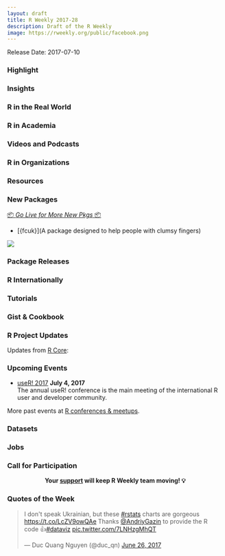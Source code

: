 ```yaml
---
layout: draft
title: R Weekly 2017-28
description: Draft of the R Weekly
image: https://rweekly.org/public/facebook.png
---
```


Release Date: 2017-07-10

###  Highlight




###  Insights


###  R in the Real World





###  R in Academia





###  Videos and Podcasts




###  R in Organizations



###  Resources



###  New Packages

<p class="added-hostname"><a href="https://rweekly.org/live" target="_blank" class="externalLink">📦 <i>Go Live for More New Pkgs</i> 📦</a></p>

+ [{fcuk}](A package designed to help people with clumsy fingers)

![](https://media.giphy.com/media/l0Iy8JGxnl5rE1Z96/giphy.gif)


###  Package Releases




###  R Internationally




###  Tutorials





### Gist & Cookbook




<!--<div class="post-more-begin"></div><div class="post-more-end"></div>-->


###  R Project Updates

Updates from [R Core](http://developer.r-project.org/blosxom.cgi/R-devel/NEWS):




###  Upcoming Events


+ [useR! 2017](http://user2017.brussels/) **July 4, 2017** <br />
The annual useR! conference is the main meeting of the international R user and developer community.

More past events at [R conferences & meetups](https://conf.rweekly.org).


### Datasets



### Jobs




###  Call for Participation




<p class="hide-support added-hostname support-rweekly" style="text-align: center;font-weight: bold;">Your <a class="non-visited externalLink" href="https://www.patreon.com/rweekly" onclick="pas(this)">support</a> will keep R Weekly team moving! 💡</p>


###  Quotes of the Week


<blockquote class="twitter-tweet" data-lang="en"><p lang="en" dir="ltr">I don&#39;t speak Ukrainian, but these <a href="https://twitter.com/hashtag/rstats?src=hash">#rstats</a> charts are gorgeous <a href="https://t.co/LcZV9owQAe">https://t.co/LcZV9owQAe</a> Thanks <a href="https://twitter.com/AndriyGazin">@AndriyGazin</a> to provide the R code 👍<a href="https://twitter.com/hashtag/dataviz?src=hash">#dataviz</a> <a href="https://t.co/7LNHzgMhQT">pic.twitter.com/7LNHzgMhQT</a></p>&mdash; Duc Quang Nguyen (@duc_qn) <a href="https://twitter.com/duc_qn/status/879369957435428865">June 26, 2017</a></blockquote>

